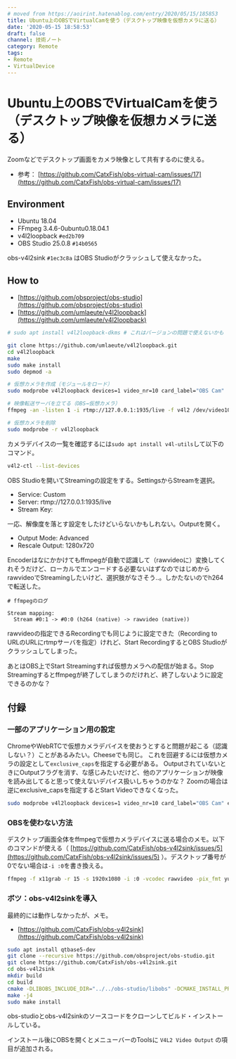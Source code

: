 ```yaml
---
# moved from https://aoirint.hatenablog.com/entry/2020/05/15/185853
title: Ubuntu上のOBSでVirtualCamを使う（デスクトップ映像を仮想カメラに送る）
date: '2020-05-15 18:58:53'
draft: false
channel: 技術ノート
category: Remote
tags:
- Remote
- VirtualDevice
---
```

# Ubuntu上のOBSでVirtualCamを使う（デスクトップ映像を仮想カメラに送る）

Zoomなどでデスクトップ画面をカメラ映像として共有するのに使える。

- 参考： [https://github.com/CatxFish/obs-virtual-cam/issues/17](https://github.com/CatxFish/obs-virtual-cam/issues/17)


## Environment
- Ubuntu 18.04
- FFmpeg 3.4.6-0ubuntu0.18.04.1
- v4l2loopback `#ed2b709`
- OBS Studio 25.0.8 `#14b0565`

obs-v4l2sink `#1ec3c8a` はOBS Studioがクラッシュして使えなかった。


## How to

- [https://github.com/obsproject/obs-studio](https://github.com/obsproject/obs-studio)
- [https://github.com/umlaeute/v4l2loopback](https://github.com/umlaeute/v4l2loopback)

```sh
# sudo apt install v4l2loopback-dkms # これはバージョンの問題で使えないかも

git clone https://github.com/umlaeute/v4l2loopback.git
cd v4l2loopback
make
sudo make install
sudo depmod -a
```

```sh
# 仮想カメラを作成（モジュールをロード）
sudo modprobe v4l2loopback devices=1 video_nr=10 card_label="OBS Cam"

# 映像転送サーバを立てる（OBS→仮想カメラ）
ffmpeg -an -listen 1 -i rtmp://127.0.0.1:1935/live -f v4l2 /dev/video10

# 仮想カメラを削除
sudo modprobe -r v4l2loopback
```

カメラデバイスの一覧を確認するには`sudo apt install v4l-utils`して以下のコマンド。

```sh
v4l2-ctl --list-devices
```

OBS Studioを開いてStreamingの設定をする。SettingsからStreamを選択。

- Service: Custom
- Server: rtmp://127.0.0.1:1935/live
- Stream Key:

一応、解像度を落とす設定をしたけどいらないかもしれない。Outputを開く。

- Output Mode: Advanced
- Rescale Output: 1280x720

Encoderはなにかかけてもffmpegが自動で認識して（rawvideoに）変換してくれそうだけど、ローカルでエンコードする必要ないはずなのではじめからrawvideoでStreamingしたいけど、選択肢がなさそう..。しかたないのでh264で転送した。

```
# ffmpegのログ

Stream mapping:
  Stream #0:1 -> #0:0 (h264 (native) -> rawvideo (native))
```

rawvideoの指定できるRecordingでも同じように設定できた（Recording to URLのURLにrtmpサーバを指定）けれど、Start RecordingするとOBS Studioがクラッシュしてしまった。

あとはOBS上でStart Streamingすれば仮想カメラへの配信が始まる。Stop Streamingするとffmpegが終了してしまうのだけれど、終了しないように設定できるのかな？


## 付録

### 一部のアプリケーション用の設定

ChromeやWebRTCで仮想カメラデバイスを使おうとすると問題が起こる（認識しない？）ことがあるみたい。Cheeseでも同じ。
これを回避するには仮想カメラの設定として`exclusive_caps`を指定する必要がある。
OutputされていないときにOutputフラグを消す、な感じみたいだけど、他のアプリケーションが映像を読み出してると思って使えないデバイス扱いしちゃうのかな？
Zoomの場合は逆にexclusive_capsを指定するとStart Videoできなくなった。

```sh
sudo modprobe v4l2loopback devices=1 video_nr=10 card_label="OBS Cam" exclusive_caps=1
```


### OBSを使わない方法

デスクトップ画面全体をffmpegで仮想カメラデバイスに送る場合のメモ。以下のコマンドが使える（ [https://github.com/CatxFish/obs-v4l2sink/issues/5](https://github.com/CatxFish/obs-v4l2sink/issues/5) ）。デスクトップ番号が0でない場合は`-i :0`を書き換える。

```sh
ffmpeg -f x11grab -r 15 -s 1920x1080 -i :0 -vcodec rawvideo -pix_fmt yuv420p -threads 0 -f v4l2 /dev/video0
```


### ボツ：obs-v4l2sinkを導入

最終的には動作しなかったが、メモ。

- [https://github.com/CatxFish/obs-v4l2sink](https://github.com/CatxFish/obs-v4l2sink)

```sh
sudo apt install qtbase5-dev
git clone --recursive https://github.com/obsproject/obs-studio.git
git clone https://github.com/CatxFish/obs-v4l2sink.git
cd obs-v4l2sink
mkdir build
cd build
cmake -DLIBOBS_INCLUDE_DIR="../../obs-studio/libobs" -DCMAKE_INSTALL_PREFIX=/usr ..
make -j4
sudo make install
```

obs-studioとobs-v4l2sinkのソースコードをクローンしてビルド・インストールしている。

インストール後にOBSを開くとメニューバーのToolsに `V4L2 Video Output` の項目が追加される。
